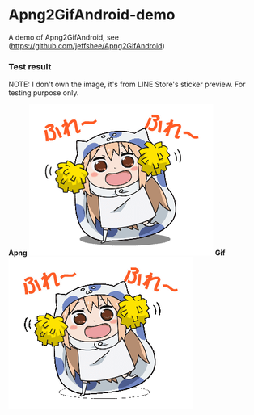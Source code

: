 # Apng2GifAndroid-demo
A demo of Apng2GifAndroid, see (https://github.com/jeffshee/Apng2GifAndroid)

### Test result
NOTE: I don't own the image, it's from LINE Store's sticker preview. For testing purpose only. 

**Apng**
![test_apng.png](/test_apng.png)
**Gif**
![gif.gif](/gif.gif)
